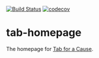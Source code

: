 [![Build Status](https://img.shields.io/github/actions/workflow/status/gladly-team/tab-homepage/run-tests.js.yml?branch=master)](https://github.com/gladly-team/tab-homepage/actions?query=workflow%3A%22Run+tests%22)
[![codecov](https://codecov.io/gh/gladly-team/tab-homepage/branch/master/graph/badge.svg)](https://codecov.io/gh/gladly-team/tab-homepage)

# tab-homepage
The homepage for [Tab for a Cause](https://tab.gladly.io).
